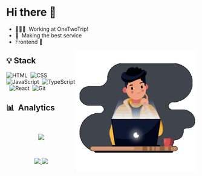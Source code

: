 # Hi there 👋

 - 🧑🏻‍💻 &nbsp;Working at OneTwoTrip!
 - 🏨 &nbsp;Making the best service
 - Frontend 💙

<img align="right" width="320em" height="320em" src="https://github.com/yungvldai/yungvldai/blob/master/coder.gif"/>

## 💡&nbsp;Stack

![HTML](https://img.shields.io/badge/-HTML-121212?style=flat&logo=HTML5)&nbsp;
![CSS](https://img.shields.io/badge/-CSS-121212?style=flat&logo=CSS3&logoColor=1572B6)&nbsp;
![JavaScript](https://img.shields.io/badge/-JavaScript-121212?style=flat&logo=javascript)&nbsp;
![TypeScript](https://img.shields.io/badge/-TypeScript-121212?style=flat&logo=typescript)&nbsp;
![React](https://img.shields.io/badge/-React-121212?style=flat&logo=react)&nbsp;
![Git](https://img.shields.io/badge/-Git-121212?style=flat&logo=git)&nbsp;

## 📊 &nbsp;Analytics
<br>
<p align="center">
<img src="https://github-readme-stats.vercel.app/api/top-langs/?username=yungvldai&layout=compact&langs_count=5&hide=java,makefile,tex&bg_color=30,121212,121212&title_color=fff&text_color=fff" />
</p>

<br>
  
<p align="center">
  <a href="https://github.com/yungvldai">
    <img src="https://img.shields.io/github/followers/yungvldai?label=follow&style=social" />
  </a>
  <a href="https://t.me/yungvldai">
    <!-- badge hack :) -->
    <img src="https://img.shields.io/twitter/url?label=Contact&logo=telegram&style=social&url=https%3A%2F%2Fyungvldai.ru" />
  </a>
</p>
